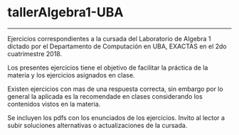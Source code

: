 # tallerAlgebra1-UBA

--------------

Ejercicios correspondientes a la cursada del Laboratorio de Algebra 1 dictado por el Departamento de Computación en UBA, EXACTAS en el 2do cuatrimestre 2018.

Los presentes ejercicios tiene el objetivo de facilitar la práctica de la materia y los ejercicios asignados en clase. 

Existen ejercicios con mas de una respuesta correcta, sin embargo por lo general la aplicada es la recomendade en clases considerando los contenidos vistos en la materia.

Se incluyen los pdfs con los enunciados de los ejercicios.
Invito al lector a subir soluciones alternativas o actualizaciones de la cursada.
